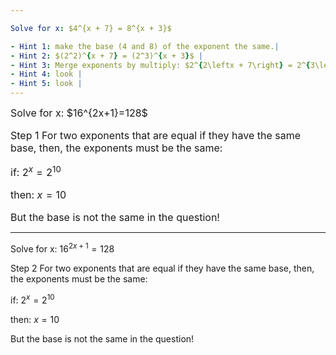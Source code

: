 ```yaml
---

Solve for x: $4^{x + 7} = 8^{x + 3}$

- Hint 1: make the base (4 and 8) of the exponent the same.|
- Hint 2: $(2^2)^{x + 7} = (2^3)^{x + 3}$ |
- Hint 3: Merge exponents by multiply: $2^{2\leftx + 7\right} = 2^{3\leftx + 3\right}$ |
- Hint 4: look |
- Hint 5: look |
---
```


<font size=3>
Solve for x: $16^{2x+1}=128$

Step 1
For two exponents that are equal if they have the same base, then, the exponents must be the same:

if: $2^{x} = 2^{10}$

then: $x = 10$

But the base is not the same in the question!
</font>

---

Solve for x: $16^{2x+1}=128$

Step 2
For two exponents that are equal if they have the same base, then, the exponents must be the same:

if: $2^{x} = 2^{10}$

then: $x = 10$

But the base is not the same in the question!
